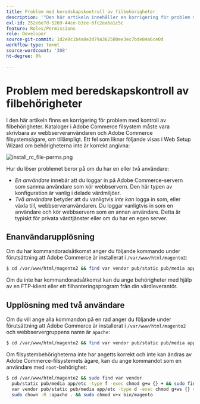 ```yaml
---
title: Problem med beredskapskontroll av filbehörigheter
description: '"Den här artikeln innehåller en korrigering för problem med kontroll av filbehörigheter. Kataloger i Adobe Commerce filsystem måste vara skrivbara av webbserveranvändaren och Adobe Commerce filsystemsägare, om tillämpligt. Ett fel som liknar följande visas i Web Setup Wizard om behörigheterna inte är korrekt angivna:'''
exl-id: 252e6e7d-5269-44ce-b3ce-6fc2ea6a1c5c
feature: Roles/Permissions
role: Developer
source-git-commit: 1d2e0c1b4a8e3d79a362500ee3ec7bde84a6ce0d
workflow-type: tm+mt
source-wordcount: '308'
ht-degree: 0%

---
```


# Problem med beredskapskontroll av filbehörigheter

I den här artikeln finns en korrigering för problem med kontroll av filbehörigheter. Kataloger i Adobe Commerce filsystem måste vara skrivbara av webbserveranvändaren och Adobe Commerce filsystemsägare, om tillämpligt. Ett fel som liknar följande visas i Web Setup Wizard om behörigheterna inte är korrekt angivna:

![install_rc_file-perms.png](assets/install_rc_file-perms.png)

Hur du löser problemet beror på om du har en eller två användare:

* *En användare* innebär att du loggar in på Adobe Commerce-servern som samma användare som kör webbservern. Den här typen av konfiguration är vanlig i delade värdmiljöer.
* *Två användare* betyder att du vanligtvis *inte kan* logga in som, eller växla till, webbserveranvändaren. Du loggar vanligtvis in som en användare och kör webbservern som en annan användare. Detta är typiskt för privata värdtjänster eller om du har en egen server.

## Enanvändarupplösning

Om du har kommandoradsåtkomst anger du följande kommando under förutsättning att Adobe Commerce är installerat i `/var/www/html/magento2`:

```bash
$ cd /var/www/html/magento2 && find var vendor pub/static pub/media app/etc -type f -exec chmod g+w {} + && find var vendor pub/static pub/media app/etc -type d -exec chmod g+w {} + && chmod u+x bin/magento
```

Om du inte har kommandoradsåtkomst kan du ange behörigheter med hjälp av en FTP-klient eller ett filhanteringsprogram från din värdleverantör.

## Upplösning med två användare

Om du vill ange alla kommandon på en rad anger du följande under förutsättning att Adobe Commerce är installerat i `/var/www/html/magento2` och webbservergruppens namn är `apache`:

```bash
$ cd /var/www/html/magento2 && find var vendor pub/static pub/media app/etc -type f -exec chmod g+w {} + && find var vendor pub/static pub/media app/etc -type d -exec chmod g+ws {} + && chown -R :apache . && chmod u+x bin/magento
```

Om filsystembehörigheterna inte har angetts korrekt och inte kan ändras av Adobe Commerce-filsystemets ägare, kan du ange kommandot som en användare med `root`-behörighet:

```bash
$ cd /var/www/html/magento2 && sudo find var vendor
  pub/static pub/media app/etc -type f -exec chmod g+w {} + && sudo find
  var vendor pub/static pub/media app/etc -type d -exec chmod g+ws {} + &&
  sudo chown -R :apache . && sudo chmod u+x bin/magento
```
